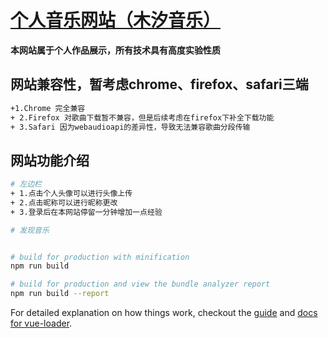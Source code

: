 # [个人音乐网站（木汐音乐）](http://39.108.72.180:8081)
**本网站属于个人作品展示，所有技术具有高度实验性质**

## 网站兼容性，暂考虑chrome、firefox、safari三端
``` bash
+1.Chrome 完全兼容
+ 2.Firefox 对歌曲下载暂不兼容，但是后续考虑在firefox下补全下载功能
+ 3.Safari 因为webaudioapi的差异性，导致无法兼容歌曲分段传输
```

## 网站功能介绍
``` bash
# 左边栏
+ 1.点击个人头像可以进行头像上传
+ 2.点击昵称可以进行昵称更改
+ 3.登录后在本网站停留一分钟增加一点经验

# 发现音乐


# build for production with minification
npm run build

# build for production and view the bundle analyzer report
npm run build --report
```

For detailed explanation on how things work, checkout the [guide](http://vuejs-templates.github.io/webpack/) and [docs for vue-loader](http://vuejs.github.io/vue-loader).
